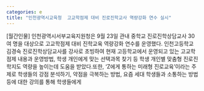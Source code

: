 ```yaml
---
categories: e
title: "인천광역시교육청  고교학점제 대비 진로진학교사 역량강화 연수 실시"
---
```

[월간인물] 인천광역시서부교육지원청은 9월 23일 관내 중학교 진로진학상담교사 30여 명을 대상으로 고교학점제 대비 진학교육 역량강화 연수를 운영했다. 인천고등학교 김경숙 진로진학상담교사를 강사로 초빙하여 현재 고등학교에서 운영되고 있는 고교학점제 내용과 운영방법, 학생 개인에게 맞는 선택과목 찾기 등 학생 개인별 맞춤형 진로진학지도 역량을 높이는데 도움을 받았다.또한, ‘Z에게 통하는 미래형 진로교육’이라는 주제로 학생들의 강점 분석하기, 약점을 극복하는 방법, 요즘 세대 학생들과 소통하는 방법 등에 대한 강의를 통해 학생들에게